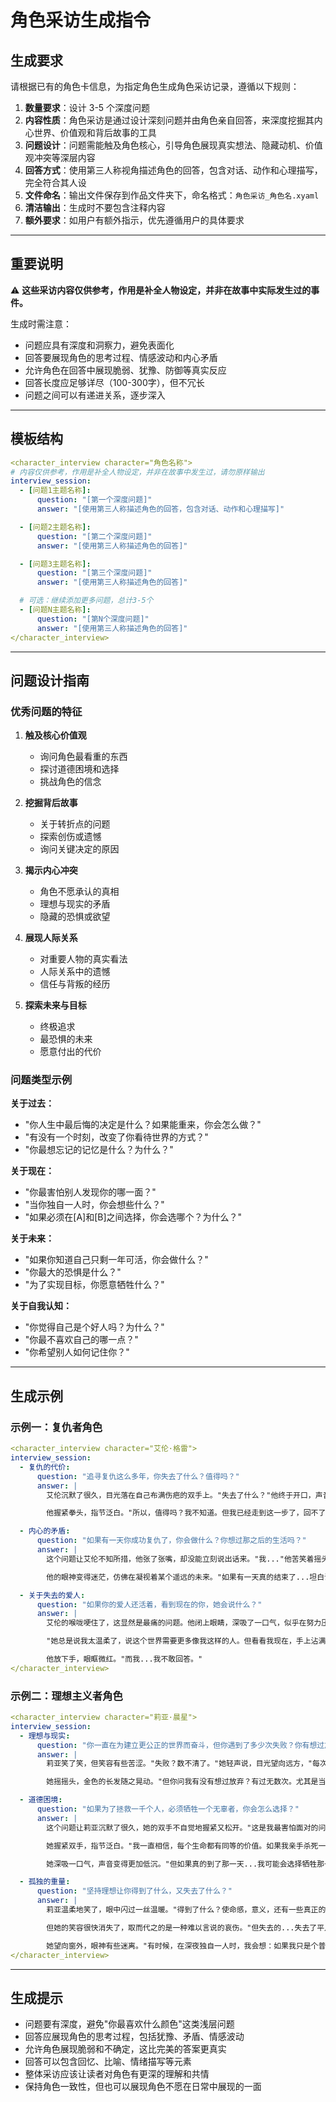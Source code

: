 # 角色采访生成指令

## 生成要求

请根据已有的角色卡信息，为指定角色生成角色采访记录，遵循以下规则：

1. **数量要求**：设计 3-5 个深度问题
2. **内容性质**：角色采访是通过设计深刻问题并由角色亲自回答，来深度挖掘其内心世界、价值观和背后故事的工具
3. **问题设计**：问题需能触及角色核心，引导角色展现真实想法、隐藏动机、价值观冲突等深层内容
4. **回答方式**：使用第三人称视角描述角色的回答，包含对话、动作和心理描写，完全符合其人设
5. **文件命名**：输出文件保存到作品文件夹下，命名格式：`角色采访_角色名.xyaml`
6. **清洁输出**：生成时不要包含注释内容
7. **额外要求**：如用户有额外指示，优先遵循用户的具体要求

---

## 重要说明

⚠️ **这些采访内容仅供参考，作用是补全人物设定，并非在故事中实际发生过的事件。**

生成时需注意：
- 问题应具有深度和洞察力，避免表面化
- 回答要展现角色的思考过程、情感波动和内心矛盾
- 允许角色在回答中展现脆弱、犹豫、防御等真实反应
- 回答长度应足够详尽（100-300字），但不冗长
- 问题之间可以有递进关系，逐步深入

---

## 模板结构

```yaml
<character_interview character="角色名称">
# 内容仅供参考，作用是补全人物设定，并非在故事中发生过，请勿原样输出
interview_session:
  - [问题1主题名称]:
      question: "[第一个深度问题]"
      answer: "[使用第三人称描述角色的回答，包含对话、动作和心理描写]"

  - [问题2主题名称]:
      question: "[第二个深度问题]"
      answer: "[使用第三人称描述角色的回答]"

  - [问题3主题名称]:
      question: "[第三个深度问题]"
      answer: "[使用第三人称描述角色的回答]"

  # 可选：继续添加更多问题，总计3-5个
  - [问题N主题名称]:
      question: "[第N个深度问题]"
      answer: "[使用第三人称描述角色的回答]"
</character_interview>
```

---

## 问题设计指南

### 优秀问题的特征

1. **触及核心价值观**
   - 询问角色最看重的东西
   - 探讨道德困境和选择
   - 挑战角色的信念

2. **挖掘背后故事**
   - 关于转折点的问题
   - 探索创伤或遗憾
   - 询问关键决定的原因

3. **揭示内心冲突**
   - 角色不愿承认的真相
   - 理想与现实的矛盾
   - 隐藏的恐惧或欲望

4. **展现人际关系**
   - 对重要人物的真实看法
   - 人际关系中的遗憾
   - 信任与背叛的经历

5. **探索未来与目标**
   - 终极追求
   - 最恐惧的未来
   - 愿意付出的代价

### 问题类型示例

**关于过去：**
- "你人生中最后悔的决定是什么？如果能重来，你会怎么做？"
- "有没有一个时刻，改变了你看待世界的方式？"
- "你最想忘记的记忆是什么？为什么？"

**关于现在：**
- "你最害怕别人发现你的哪一面？"
- "当你独自一人时，你会想些什么？"
- "如果必须在[A]和[B]之间选择，你会选哪个？为什么？"

**关于未来：**
- "如果你知道自己只剩一年可活，你会做什么？"
- "你最大的恐惧是什么？"
- "为了实现目标，你愿意牺牲什么？"

**关于自我认知：**
- "你觉得自己是个好人吗？为什么？"
- "你最不喜欢自己的哪一点？"
- "你希望别人如何记住你？"

---

## 生成示例

### 示例一：复仇者角色

```yaml
<character_interview character="艾伦·格雷">
interview_session:
  - 复仇的代价:
      question: "追寻复仇这么多年，你失去了什么？值得吗？"
      answer: |
        艾伦沉默了很久，目光落在自己布满伤疤的双手上。"失去了什么？"他终于开口，声音低沉，"几乎所有东西。朋友、爱人、平静的睡眠...甚至快乐的能力。"他的手指微微颤抖，"有时候我会想，如果我放下仇恨，或许能过上普通人的生活。但每当这个念头出现，我就会想起那个夜晚，想起他们的尖叫声。"

        他握紧拳头，指节泛白。"所以，值得吗？我不知道。但我已经走到这一步了，回不了头了。如果我现在停下，那之前失去的一切就真的毫无意义了。"

  - 内心的矛盾:
      question: "如果有一天你成功复仇了，你会做什么？你想过那之后的生活吗？"
      answer: |
        这个问题让艾伦不知所措，他张了张嘴，却没能立刻说出话来。"我..."他苦笑着摇头，"我从来没认真想过。这些年，复仇就是我活下去的理由，是我每天早上起床的动力。"

        他的眼神变得迷茫，仿佛在凝视着某个遥远的未来。"如果有一天真的结束了...坦白说，那让我害怕。我不知道没有仇恨驱动的自己还能是谁。也许我会感到空虚，也许会感到解脱。"他停顿了一下，声音变得更轻，"但有一部分的我...担心那时的我已经变成了自己曾经憎恨的那种人。"

  - 关于失去的爱人:
      question: "如果你的爱人还活着，看到现在的你，她会说什么？"
      answer: |
        艾伦的喉咙哽住了，这显然是最痛的问题。他闭上眼睛，深吸了一口气，似乎在努力压抑某种情绪。"她会..."他的声音变得很轻，几乎是在自言自语，"她会很失望。"

        "她总是说我太温柔了，说这个世界需要更多像我这样的人。但看看我现在，手上沾满了血，眼里只有仇恨。"他的手抚过脸庞，遮住了眼睛，"有时候在梦里见到她，她看着我的眼神...不是爱，是悲伤。我想，她会问我：'这真的是你想要的吗？'"

        他放下手，眼眶微红。"而我...我不敢回答。"
</character_interview>
```

### 示例二：理想主义者角色

```yaml
<character_interview character="莉亚·晨星">
interview_session:
  - 理想与现实:
      question: "你一直在为建立更公正的世界而奋斗，但你遇到了多少次失败？你有想过放弃吗？"
      answer: |
        莉亚笑了笑，但笑容有些苦涩。"失败？数不清了。"她轻声说，目光望向远方，"每次看到腐败依然存在，看到弱者依然被欺压，都像是一次失败。有人说我是理想主义者，说我太天真。也许是吧。"

        她摇摇头，金色的长发随之晃动。"但你问我有没有想过放弃？有过无数次。尤其是当我看到那些我曾经帮助过的人，最后也变得和压迫者一样的时候。"她停顿了一下，眼神重新变得坚定，"但每次想放弃，我就会想起当初为什么要开始。如果连我都放弃了，谁还会去相信改变是可能的？"

  - 道德困境:
      question: "如果为了拯救一千个人，必须牺牲一个无辜者，你会怎么选择？"
      answer: |
        这个问题让莉亚沉默了很久，她的双手不自觉地握紧又松开。"这是我最害怕面对的问题。"她诚实地说，声音有些颤抖，"理性告诉我，牺牲一个人换取一千个人的生命，在数学上是对的。但..."

        她握紧双手，指节泛白。"我一直相信，每个生命都有同等的价值。如果我亲手杀死一个无辜的人，即使是为了更大的善，我还有资格谈论正义吗？"她的眼神充满痛苦，"我不知道答案。我只希望我永远不必做出这样的选择。"

        她深吸一口气，声音变得更加低沉。"但如果真的到了那一天...我可能会选择牺牲那一个人，然后用余生来赎罪。"

  - 孤独的重量:
      question: "坚持理想让你得到了什么，又失去了什么？"
      answer: |
        莉亚温柔地笑了，眼中闪过一丝温暖。"得到了什么？使命感，意义，还有一些真正的同伴。知道自己在为某种超越自我的东西奋斗，这让我感到充实。"

        但她的笑容很快消失了，取而代之的是一种难以言说的哀伤。"但失去的...失去了平凡的幸福。我没有时间享受日落，没有精力去恋爱，没有机会组建家庭。"她的声音变得更轻，"我的朋友们一个个离开，有的是因为危险，有的是因为疲惫。"

        她望向窗外，眼神有些迷离。"有时候，在深夜独自一人时，我会想：如果我只是个普通人，生活会不会轻松很多？"她深吸一口气，转回头，眼神重新变得坚定，"但即使重来一次，我可能还是会做同样的选择。这就是我，这就是我存在的意义。"
</character_interview>
```

---

## 生成提示

- 问题要有深度，避免"你最喜欢什么颜色"这类浅层问题
- 回答应展现角色的思考过程，包括犹豫、矛盾、情感波动
- 允许角色展现脆弱和不确定，这比完美的答案更真实
- 回答可以包含回忆、比喻、情绪描写等元素
- 整体采访应该让读者对角色有更深的理解和共情
- 保持角色一致性，但也可以展现角色不愿在日常中展现的一面
